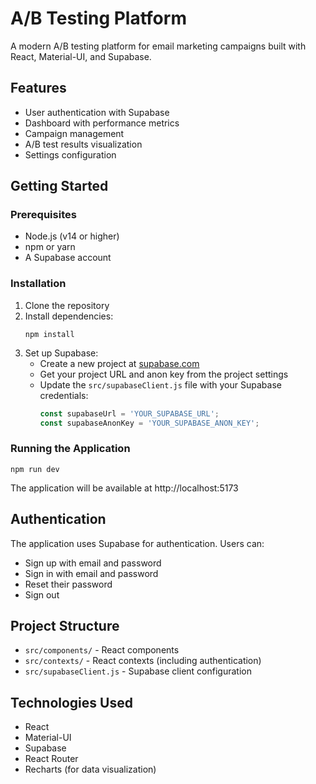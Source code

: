 # A/B Testing Platform

A modern A/B testing platform for email marketing campaigns built with React, Material-UI, and Supabase.

## Features

- User authentication with Supabase
- Dashboard with performance metrics
- Campaign management
- A/B test results visualization
- Settings configuration

## Getting Started

### Prerequisites

- Node.js (v14 or higher)
- npm or yarn
- A Supabase account

### Installation

1. Clone the repository
2. Install dependencies:
   ```
   npm install
   ```
3. Set up Supabase:
   - Create a new project at [supabase.com](https://supabase.com)
   - Get your project URL and anon key from the project settings
   - Update the `src/supabaseClient.js` file with your Supabase credentials:
     ```javascript
     const supabaseUrl = 'YOUR_SUPABASE_URL';
     const supabaseAnonKey = 'YOUR_SUPABASE_ANON_KEY';
     ```

### Running the Application

```
npm run dev
```

The application will be available at http://localhost:5173

## Authentication

The application uses Supabase for authentication. Users can:

- Sign up with email and password
- Sign in with email and password
- Reset their password
- Sign out

## Project Structure

- `src/components/` - React components
- `src/contexts/` - React contexts (including authentication)
- `src/supabaseClient.js` - Supabase client configuration

## Technologies Used

- React
- Material-UI
- Supabase
- React Router
- Recharts (for data visualization)
